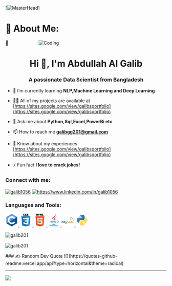 [![MasterHead](https://www.google.com/search?sca_esv=725efba4277893af&sxsrf=ACQVn0-OmP8J4fOnl02gV5z8WiQXjESM5w:1713209183935&q=computer+software+engineer+gif&uds=AMwkrPs6SWHBK305nqvJwRulbdfq_qzL3Ml74x9vs1sU0CQoEkfIYRCTb5Yn6N1lZ6KTZbfg1b3u2_yI1G_D2ZMm74ZGsHjJnDJ9MdZXomrZ4ia18Repft0g2hDubrTnXyhZPATiNYAkw--kuVyMf3HZQsn8pgT2C_VZ6XqAg7J04q_36Y_VMIt-kyt_aOoTnXKfNxTeQj4ekEYiS3duGeYpIiJuWY9ci_PNkNZuEAKr8JD6wqWMzOho43G4YXP-__ToNWziWYfOHZxeXT3w69vjZeK_Yx-QItBalediZ4APKEXss-nm6Pg896FAde6SXv5zmT4lmxQaKq4j-sK3mIEc8KD_zcV0FgNkE0M4WDqo_rVA4Ak-T-E&udm=2&sa=X&ved=2ahUKEwjeg9bG-cSFAxXuefUHHWgLDq0QxKsJegQICxAB&ictx=0&biw=393&bih=751&dpr=2.75#vhid=CrsfPvrdycsnkM&vssid=mosaic)]
# 💫 About Me:
<img align="right" alt="Coding" width="400" src="https://encrypted-tbn0.gstatic.com/images?q=tbn:ANd9GcTUitEJTbHU8q5gYYKUrd4jB3h3oEjTUYhwCQ&usqp=CAU">
🔭<h1 align="center">Hi 👋, I'm Abdullah Al Galib</h1>
<h3 align="center">A passionate Data Scientist from Bangladesh</h3>

- 🌱 I’m currently learning **NLP,Machine Learning and Deep Learning**

- 👨‍💻 All of my projects are available at [https://sites.google.com/view/galibsportfolio](https://sites.google.com/view/galibsportfolio)

- 💬 Ask me about **Python,Sql,Excel,PowerBi etc**

- 📫 How to reach me **galibgg201@gmail.com**

- 📄 Know about my experiences [https://sites.google.com/view/galibsportfolio](https://sites.google.com/view/galibsportfolio)

- ⚡ Fun fact **I love to crack jokes!**

<h3 align="left">Connect with me:</h3>
<p align="left">
<a href="https://twitter.com/galib1056" target="blank"><img align="center" src="https://raw.githubusercontent.com/rahuldkjain/github-profile-readme-generator/master/src/images/icons/Social/twitter.svg" alt="galib1056" height="30" width="40" /></a>
<a href="https://linkedin.com/in/https://www.linkedin.com/in/galib1056" target="blank"><img align="center" src="https://raw.githubusercontent.com/rahuldkjain/github-profile-readme-generator/master/src/images/icons/Social/linked-in-alt.svg" alt="https://www.linkedin.com/in/galib1056" height="30" width="40" /></a>
</p>

<h3 align="left">Languages and Tools:</h3>
<p align="left"> <a href="https://www.cprogramming.com/" target="_blank" rel="noreferrer"> <img src="https://raw.githubusercontent.com/devicons/devicon/master/icons/c/c-original.svg" alt="c" width="40" height="40"/> </a> <a href="https://www.w3schools.com/css/" target="_blank" rel="noreferrer"> <img src="https://raw.githubusercontent.com/devicons/devicon/master/icons/css3/css3-original-wordmark.svg" alt="css3" width="40" height="40"/> </a> <a href="https://www.w3.org/html/" target="_blank" rel="noreferrer"> <img src="https://raw.githubusercontent.com/devicons/devicon/master/icons/html5/html5-original-wordmark.svg" alt="html5" width="40" height="40"/> </a> <a href="https://www.java.com" target="_blank" rel="noreferrer"> <img src="https://raw.githubusercontent.com/devicons/devicon/master/icons/java/java-original.svg" alt="java" width="40" height="40"/> </a> <a href="https://www.mysql.com/" target="_blank" rel="noreferrer"> <img src="https://raw.githubusercontent.com/devicons/devicon/master/icons/mysql/mysql-original-wordmark.svg" alt="mysql" width="40" height="40"/> </a> <a href="https://www.python.org" target="_blank" rel="noreferrer"> <img src="https://raw.githubusercontent.com/devicons/devicon/master/icons/python/python-original.svg" alt="python" width="40" height="40"/> </a> </p>

<p><img align="center" src="https://github-readme-stats.vercel.app/api/top-langs?username=galib201&show_icons=true&locale=en&layout=compact" alt="galib201" /></p>

<p><img align="center" src="https://github-readme-streak-stats.herokuapp.com/?user=galib201&" alt="galib201" /></p>
### ✍️ Random Dev Quote
![](https://quotes-github-readme.vercel.app/api?type=horizontal&theme=radical)

---
[![](https://visitcount.itsvg.in/api?id=galib201&icon=0&color=12)](https://visitcount.itsvg.in)

<!-- Proudly created with GPRM ( https://gprm.itsvg.in ) -->
